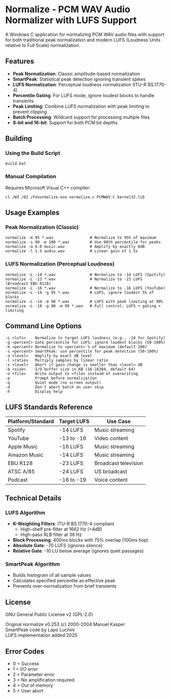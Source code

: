 # Normalize - PCM WAV Audio Normalizer with LUFS Support

A Windows C application for normalizing PCM WAV audio files with support for both traditional peak normalization and modern LUFS (Loudness Units relative to Full Scale) normalization.

## Features

- **Peak Normalization**: Classic amplitude-based normalization
- **SmartPeak**: Statistical peak detection ignoring transient spikes
- **LUFS Normalization**: Perceptual loudness normalization (ITU-R BS.1770-4)
- **Percentile Gating**: For LUFS mode, ignore loudest blocks to handle transients
- **Peak Limiting**: Combine LUFS normalization with peak limiting to prevent clipping
- **Batch Processing**: Wildcard support for processing multiple files
- **8-bit and 16-bit**: Support for both PCM bit depths

## Building

### Using the Build Script
```batch
build.bat
```

### Manual Compilation
Requires Microsoft Visual C++ compiler:
```batch
cl /W3 /O2 /Fenormalize.exe normalize.c PCMWAV.C kernel32.lib
```

## Usage Examples

### Peak Normalization (Classic)
```batch
normalize -m 95 *.wav                # Normalize to 95% of maximum
normalize -s 90 -m 100 *.wav         # Use 90th percentile for peaks
normalize -a 6.0 music.wav           # Amplify by exactly 6dB
normalize -l 1.5 audio.wav           # Linear gain of 1.5x
```

### LUFS Normalization (Perceptual Loudness)
```batch
normalize -L -14 *.wav               # Normalize to -14 LUFS (Spotify)
normalize -L -23 *.wav               # Normalize to -23 LUFS (Broadcast EBU R128)
normalize -L -16 *.wav               # Normalize to -16 LUFS (YouTube)
normalize -L -14 -g 95 *.wav         # LUFS, ignore loudest 5% of blocks
normalize -L -14 -m 98 *.wav         # LUFS with peak limiting at 98%
normalize -L -18 -g 90 -m 99 *.wav   # Full control: LUFS + gating + limiting
```

## Command Line Options

```
-L <lufs>    Normalize to target LUFS loudness (e.g., -14 for Spotify)
-g <percent> Gate percentile for LUFS: ignore loudest blocks (50-100%)
-m <percent> Normalize to <percent> % of maximum (default 100)
-s <percent> SmartPeak: use percentile for peak detection (50-100%)
-a <level>   Amplify by exact dB level
-l <ratio>   Multiply samples by linear ratio
-x <level>   Abort if gain change is smaller than <level> dB
-b <size>    I/O buffer size in KB (16-16384, default 64)
-o <file>    Write output to <file> instead of overwriting
-p           Prompt before normalization
-q           Quiet mode (no screen output)
-d           Don't abort batch on user skip
-h           Display help
```

## LUFS Standards Reference

| Platform/Standard | Target LUFS | Use Case |
|------------------|-------------|----------|
| Spotify          | -14 LUFS    | Music streaming |
| YouTube          | -13 to -16  | Video content |
| Apple Music      | -16 LUFS    | Music streaming |
| Amazon Music     | -14 LUFS    | Music streaming |
| EBU R128         | -23 LUFS    | Broadcast television |
| ATSC A/85        | -24 LUFS    | US broadcast |
| Podcast          | -16 to -19  | Voice content |

## Technical Details

### LUFS Algorithm
- **K-Weighting Filters**: ITU-R BS.1770-4 compliant
  - High-shelf pre-filter at 1682 Hz (+4dB)
  - High-pass RLB filter at 38 Hz
- **Block Processing**: 400ms blocks with 75% overlap (100ms hop)
- **Absolute Gate**: -70 LUFS (ignores silence)
- **Relative Gate**: -10 LU below average (ignores quiet passages)

### SmartPeak Algorithm
- Builds histogram of all sample values
- Calculates specified percentile as effective peak
- Prevents over-normalization from brief transients

## License

GNU General Public License v2 (GPL-2.0)

Original normalize v0.253 (c) 2000-2004 Manuel Kasper  
SmartPeak code by Lapo Luchini  
LUFS implementation added 2025

## Error Codes

- 0 = Success
- 1 = I/O error
- 2 = Parameter error
- 3 = No amplification required
- 4 = Out of memory
- 5 = User abort
